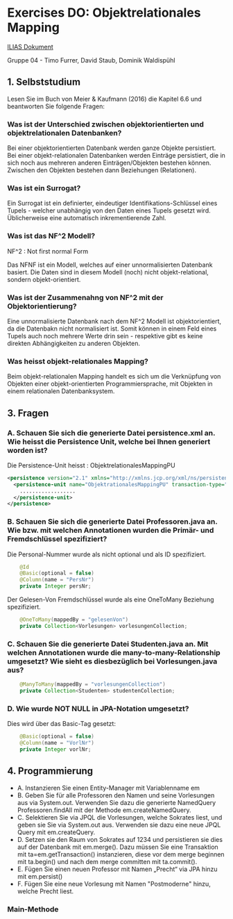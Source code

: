# Exercises DO: Objektrelationales Mapping

[ILIAS Dokument](https://elearning.hslu.ch/ilias/goto.php?target=file_3682738_download)

Gruppe 04 - Timo Furrer, David Staub, Dominik Waldispühl

## 1. Selbststudium
Lesen Sie im Buch von Meier & Kaufmann (2016) die Kapitel 6.6 und beantworten Sie folgende Fragen:

### Was ist der Unterschied zwischen objektorientierten und objektrelationalen Datenbanken?

Bei einer objektorientierten Datenbank werden ganze Objekte persistiert. Bei einer objekt-relationalen Datenbanken werden Einträge persistiert, die in sich noch aus mehreren anderen Einträgen/Objekten bestehen können. Zwischen den Objekten bestehen dann Beziehungen (Relationen).

### Was ist ein Surrogat?

Ein Surrogat ist ein definierter, eindeutiger Identifikations-Schlüssel eines Tupels - welcher unabhängig von den Daten eines Tupels gesetzt wird. Üblicherweise eine automatisch inkrementierende Zahl.

### Was ist das NF^2 Modell?

NF^2 : Not first normal Form

Das NFNF ist ein Modell, welches auf einer unnormalisierten Datenbank basiert. Die Daten sind in diesem Modell (noch) nicht objekt-relational, sondern objekt-orientiert.

### Was ist der Zusammenahng von NF^2 mit der Objektorientierung?

Eine unnormalisierte Datenbank nach dem NF^2 Modell ist objektorientiert, da die Datenbakn nicht normalisiert ist. Somit können in einem Feld eines Tupels auch noch mehrere Werte drin sein - respektive gibt es keine direkten Abhängigkeiten zu anderen Objekten.

### Was heisst objekt-relationales Mapping?

Beim objekt-relationalen Mapping handelt es sich um die Verknüpfung von Objekten einer objekt-orientierten Programmiersprache, mit Objekten in einem relationalen Datenbanksystem.

## 3. Fragen

### A. Schauen Sie sich die generierte Datei persistence.xml an. Wie heisst die Persistence Unit, welche bei Ihnen generiert worden ist?

Die Persistence-Unit heisst : ObjektrelationalesMappingPU

```xml
<persistence version="2.1" xmlns="http://xmlns.jcp.org/xml/ns/persistence" xmlns:xsi="http://www.w3.org/2001/XMLSchema-instance" xsi:schemaLocation="http://xmlns.jcp.org/xml/ns/persistence http://xmlns.jcp.org/xml/ns/persistence/persistence_2_1.xsd">
  <persistence-unit name="ObjektrationalesMappingPU" transaction-type="RESOURCE_LOCAL">
    ..................
  </persistence-unit>
</persistence>

```

### B. Schauen Sie sich die generierte Datei Professoren.java an. Wie bzw. mit welchen Annotationen wurden die Primär- und Fremdschlüssel spezifiziert?

Die Personal-Nummer wurde als nicht optional und als ID spezifiziert.

```java
    @Id
    @Basic(optional = false)
    @Column(name = "PersNr")
    private Integer persNr;
```

Der Gelesen-Von Fremdschlüssel wurde als eine OneToMany Beziehung spezifiziert.

```java
    @OneToMany(mappedBy = "gelesenVon")
    private Collection<Vorlesungen> vorlesungenCollection;
```

### C. Schauen Sie die generierte Datei Studenten.java an. Mit welchen Annotationen wurde die many-to‐many-Relationship umgesetzt? Wie sieht es diesbezüglich bei Vorlesungen.java aus?

```java
    @ManyToMany(mappedBy = "vorlesungenCollection")
    private Collection<Studenten> studentenCollection;
```

### D. Wie wurde NOT NULL in JPA-Notation umgesetzt?

Dies wird über das Basic-Tag gesetzt:

```java
    @Basic(optional = false)
    @Column(name = "VorlNr")
    private Integer vorlNr;
```

## 4. Programmierung

* A. Instanzieren Sie einen Entity-Manager mit Variablenname em 
* B. Geben Sie für alle Professoren den Namen und seine Vorlesungen aus via System.out. Verwenden Sie dazu die generierte NamedQuery Professoren.findAll mit der Methode em.createNamedQuery. 
* C. Selektieren Sie via JPQL die Vorlesungen, welche Sokrates liest, und geben sie Sie via System.out aus. Verwenden sie dazu eine neue JPQL Query mit em.createQuery. 
* D. Setzen sie den Raum von Sokrates auf 1234 und persistieren sie dies auf der Datenbank mit em.merge(). Dazu müssen Sie eine Transaktion mit ta=em.getTransaction() instanzieren, diese vor dem merge beginnen mit ta.begin() und nach dem merge committen mit ta.commit(). 
* E. Fügen Sie einen neuen Professor mit Namen „Precht“ via JPA hinzu mit em.persist()
* F. Fügen Sie eine neue Vorlesung mit Namen "Postmoderne" hinzu, welche Precht liest.

### Main-Methode

```java


```


















